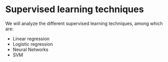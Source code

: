 # Supervised learning techniques

We will analyze the different supervised learning techniques, among which are:

* Linear regression
* Logistic regression
* Neural Networks
* SVM
